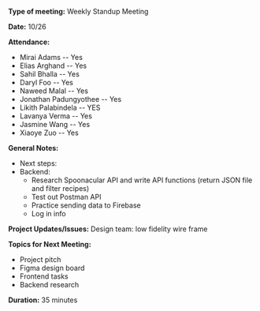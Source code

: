 **Type of meeting:** Weekly Standup Meeting

**Date:** 10/26 

**Attendance:**
* Mirai Adams -- Yes
* Elias Arghand -- Yes
* Sahil Bhalla -- Yes
* Daryl Foo -- Yes
* Naweed Malal -- Yes
* Jonathan Padungyothee -- Yes
* Likith Palabindela -- YES
* Lavanya Verma -- Yes
* Jasmine Wang -- Yes
* Xiaoye Zuo -- Yes

**General Notes:**

* Next steps:
* Backend:
  - Research Spoonacular API and write API functions (return JSON file and filter recipes)
  - Test out Postman API
  - Practice sending data to Firebase
  - Log in info
  
**Project Updates/Issues:**
Design team: low fidelity wire frame

**Topics for Next Meeting:**
* Project pitch
* Figma design board
* Frontend tasks
* Backend research

**Duration:** 35 minutes
